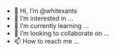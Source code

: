 - 👋 Hi, I’m @whitexants
- 👀 I’m interested in ...
- 🌱 I’m currently learning ...
- 💞️ I’m looking to collaborate on ...
- 📫 How to reach me ...

<!---
whitexants/whitexants is a ✨ special ✨ repository because its `README.md` (this file) appears on your GitHub profile.
You can click the Preview link to take a look at your changes.
--->
